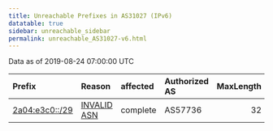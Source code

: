 ```yaml
---
title: Unreachable Prefixes in AS31027 (IPv6)
datatable: true
sidebar: unreachable_sidebar
permalink: unreachable_AS31027-v6.html
---
```


Data as of 2019-08-24 07:00:00 UTC


<div class="datatable-begin"></div>

| Prefix                                                 | Reason                                                                                                | affected   | Authorized AS   |   MaxLength | Anchor                                         |   unreachable /48s |
|:-------------------------------------------------------|:------------------------------------------------------------------------------------------------------|:-----------|:----------------|------------:|:-----------------------------------------------|-------------------:|
| [2a04:e3c0::/29](https://stat.ripe.net/2a04:e3c0::/29) | [INVALID ASN](https://rpki-validator.ripe.net/announcement-preview?asn=AS31027&prefix=2a04:e3c0::/29) | complete   | AS57736         |          32 | [RIPE](unreachable_RIPE_NCC_RPKI_Root-v6.html) |             524288 |

<div class="datatable-end"></div>